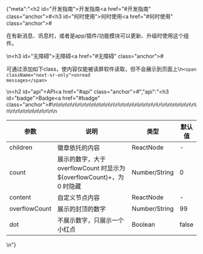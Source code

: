 {"meta":"<h2 id=\"&#x5F00;&#x53D1;&#x6307;&#x5357;\">&#x5F00;&#x53D1;&#x6307;&#x5357;<a href=\"#&#x5F00;&#x53D1;&#x6307;&#x5357;\" class=\"anchor\">#</a></h2><h3 id=\"&#x4F55;&#x65F6;&#x4F7F;&#x7528;\">&#x4F55;&#x65F6;&#x4F7F;&#x7528;<a href=\"#&#x4F55;&#x65F6;&#x4F7F;&#x7528;\" class=\"anchor\">#</a></h3><p>&#x5728;&#x6709;&#x65B0;&#x6D88;&#x606F;&#x3001;&#x8BAF;&#x606F;&#x65F6;&#xFF0C;&#x6216;&#x8005;&#x662F;app/&#x63D2;&#x4EF6;/&#x529F;&#x80FD;&#x6A21;&#x5757;&#x53EF;&#x4EE5;&#x66F4;&#x65B0;&#x3001;&#x5347;&#x7EA7;&#x65F6;&#x4F7F;&#x7528;&#x8FD9;&#x4E2A;&#x7EC4;&#x4EF6;&#x3002;</p>\n<h3 id=\"&#x65E0;&#x969C;&#x788D;\">&#x65E0;&#x969C;&#x788D;<a href=\"#&#x65E0;&#x969C;&#x788D;\" class=\"anchor\">#</a></h3><p>&#x53EF;&#x901A;&#x8FC7;&#x6DFB;&#x52A0;&#x5982;&#x4E0B;class&#xFF0C;&#x4F7F;&#x5185;&#x5BB9;&#x4EC5;&#x80FD;&#x88AB;&#x8BFB;&#x5C4F;&#x8F6F;&#x4EF6;&#x8BFB;&#x53D6;&#xFF0C;&#x4F46;&#x4E0D;&#x4F1A;&#x5C55;&#x793A;&#x5230;&#x9875;&#x9762;&#x4E0A;\n<code>&lt;span className=&quot;next-sr-only&quot;&gt;unread messages&lt;/span&gt;</code></p>\n<h2 id=\"api\">API<a href=\"#api\" class=\"anchor\">#</a></h2>","api":"<h3 id=\"badge\">Badge<a href=\"#badge\" class=\"anchor\">#</a></h3><table>\n<thead>\n<tr>\n<th>&#x53C2;&#x6570;</th>\n<th>&#x8BF4;&#x660E;</th>\n<th>&#x7C7B;&#x578B;</th>\n<th>&#x9ED8;&#x8BA4;&#x503C;</th>\n</tr>\n</thead>\n<tbody>\n<tr>\n<td>children</td>\n<td>&#x5FBD;&#x7AE0;&#x4F9D;&#x6258;&#x7684;&#x5185;&#x5BB9;</td>\n<td>ReactNode</td>\n<td>-</td>\n</tr>\n<tr>\n<td>count</td>\n<td>&#x5C55;&#x793A;&#x7684;&#x6570;&#x5B57;&#xFF0C;&#x5927;&#x4E8E; overflowCount &#x65F6;&#x663E;&#x793A;&#x4E3A; ${overflowCount}+&#xFF0C;&#x4E3A; 0 &#x65F6;&#x9690;&#x85CF;</td>\n<td>Number/String</td>\n<td>0</td>\n</tr>\n<tr>\n<td>content</td>\n<td>&#x81EA;&#x5B9A;&#x4E49;&#x8282;&#x70B9;&#x5185;&#x5BB9;</td>\n<td>ReactNode</td>\n<td>-</td>\n</tr>\n<tr>\n<td>overflowCount</td>\n<td>&#x5C55;&#x793A;&#x7684;&#x5C01;&#x9876;&#x7684;&#x6570;&#x5B57;</td>\n<td>Number/String</td>\n<td>99</td>\n</tr>\n<tr>\n<td>dot</td>\n<td>&#x4E0D;&#x5C55;&#x793A;&#x6570;&#x5B57;&#xFF0C;&#x53EA;&#x5C55;&#x793A;&#x4E00;&#x4E2A;&#x5C0F;&#x7EA2;&#x70B9;</td>\n<td>Boolean</td>\n<td>false</td>\n</tr>\n</tbody>\n</table>\n"}